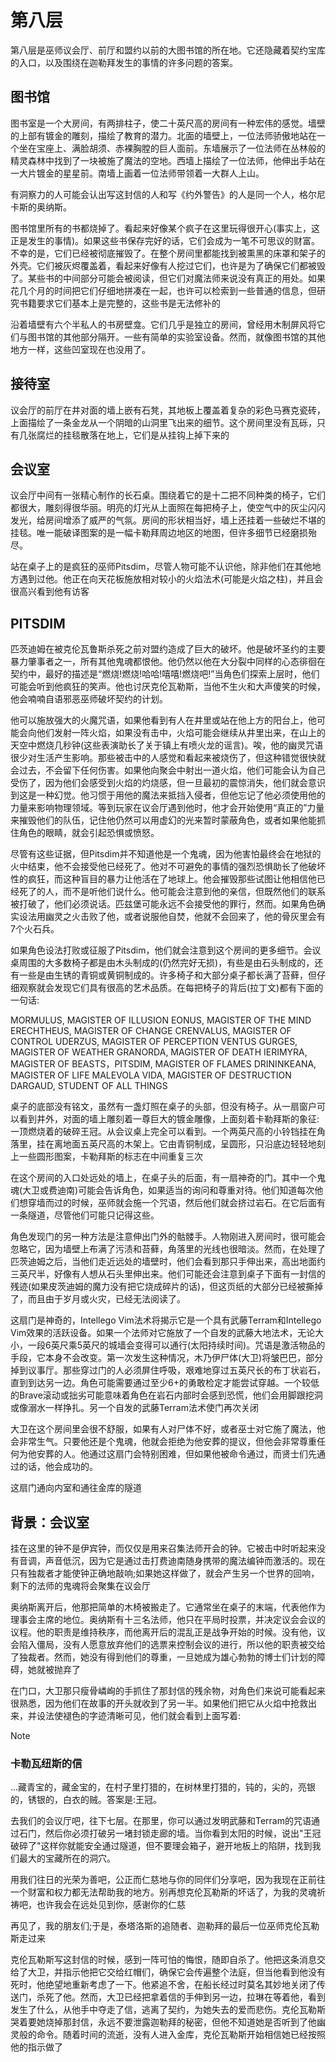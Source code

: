 # 第八层

第八层是巫师议会厅、前厅和盟约以前的大图书馆的所在地。它还隐藏着契约宝库的入口，以及围绕在迦勒拜发生的事情的许多问题的答案。

## 图书馆

图书室是一个大房间，有两排柱子，使二十英尺高的房间有一种宏伟的感觉。墙壁的上部有镀金的雕刻，描绘了教育的潜力。北面的墙壁上，一位法师骄傲地站在一个坐在宝座上、满脸胡须、赤裸胸膛的巨人面前。东墙展示了一位法师在丛林般的精灵森林中找到了一块被施了魔法的空地。西墙上描绘了一位法师，他伸出手站在一大片镀金的星星前。南墙上画着一位法师带领着一大群人上山。

有洞察力的人可能会认出写这封信的人和写《约外警告》的人是同一个人，格尔尼卡斯的奥纳斯。

图书馆里所有的书都烧掉了。看起来好像某个疯子在这里玩得很开心(事实上，这正是发生的事情)。如果这些书保存完好的话，它们会成为一笔不可思议的财富。不幸的是，它们已经被彻底摧毁了。在整个房间里都能找到被熏黑的床罩和架子的外壳。它们被灰烬覆盖着，看起来好像有人挖过它们，也许是为了确保它们都被毁了。某些书的中间部分可能会被阅读，但它们对魔法师来说没有真正的用处。如果花几个月的时间把它们仔细地拼凑在一起，也许可以检索到一些普通的信息，但研究书籍要求它们基本上是完整的，这些书是无法修补的

沿着墙壁有六个半私人的书房壁龛。它们几乎是独立的房间，曾经用木制屏风将它们与图书馆的其他部分隔开。一些有简单的实验室设备。然而，就像图书馆的其他地方一样，这些凹室现在也没用了。

## 接待室

议会厅的前厅在井对面的墙上嵌有石凳，其地板上覆盖着复杂的彩色马赛克瓷砖，上面描绘了一条金龙从一个阴暗的山洞里飞出来的细节。这个房间里没有瓦砾，只有几张腐烂的挂毯散落在地上，它们是从挂钩上掉下来的

## 会议室

议会厅中间有一张精心制作的长石桌。围绕着它的是十二把不同种类的椅子，它们都很大，雕刻得很华丽。明亮的灯光从上面照在每把椅子上，使空气中的灰尘闪闪发光，给房间增添了威严的气氛。房间的形状相当好，墙上还挂着一些破烂不堪的挂毯。唯一能破译图案的是一幅卡勒拜周边地区的地图，但许多细节已经磨损殆尽。

站在桌子上的是疯狂的巫师Pitsdim，尽管人物可能不认识他，除非他们在其他地方遇到过他。他正在向天花板施放相对较小的火焰法术(可能是火焰之柱)，并且会很高兴看到他有访客

## PITSDIM

匹茨迪姆在被克伦瓦鲁斯杀死之前对盟约造成了巨大的破坏。他是破坏圣约的主要暴力肇事者之一，所有其他鬼魂都恨他。他仍然以他在大分裂中同样的心态徘徊在契约中，最好的描述是“燃烧!燃烧!哈哈!嘻嘻!燃烧吧!”当角色们探索上层时，他们可能会听到他疯狂的笑声。他也讨厌克伦瓦勒斯，当他不生火和大声傻笑的时候，他会喃喃自语邪恶巫师破坏契约的计划。

他可以施放强大的火魔咒语，如果他看到有人在井里或站在他上方的阳台上，他可能会向他们发射一阵火焰，如果没有击中，火焰可能会继续从井里出来，在山上的天空中燃烧几秒钟(这些表演助长了关于镇上有喷火龙的谣言)。唉，他的幽灵咒语很少对生活产生影响。那些被击中的人感觉和看起来被烧伤了，但这种错觉很快就会过去，不会留下任何伤害。如果他向聚会中射出一道火焰，他们可能会认为自己受伤了，因为他们会感受到火焰的灼烧感，但一旦最初的震惊消失，他们就会意识到这是一种幻觉。他习惯于用他的魔法来抵挡入侵者，但他忘记了他必须使用他的力量来影响物理领域。等到玩家在议会厅遇到他时，他才会开始使用“真正的”力量来摧毁他们的队伍，记住他仍然可以用虚幻的光来暂时蒙蔽角色，或者如果他能抓住角色的眼睛，就会引起恐惧或愤怒。

尽管有这些证据，但Pitsdim并不知道他是一个鬼魂，因为他害怕最终会在地狱的火中结束，他不会接受他已经死了。他对不可避免的事情的强烈恐惧助长了他破坏性的疯狂，而这种盲目的暴力让他活在了地球上。他会摧毁那些试图让他相信他已经死了的人，而不是听他们说什么。他可能会注意到他的亲信，但既然他们的联系被打破了，他们必须说话。匹兹堡可能永远不会接受他的罪行，然而。如果角色确实设法用幽灵之火击败了他，或者说服他自焚，他就不会回来了，他的骨灰里会有7个火石兵。

如果角色设法打败或征服了Pitsdim，他们就会注意到这个房间的更多细节。会议桌周围的大多数椅子都是由木头制成的(仍然完好无损)，有些是由石头制成的，还有一些是由生锈的青铜或黄铜制成的。许多椅子和大部分桌子都长满了苔藓，但仔细观察就会发现它们具有很高的艺术品质。在每把椅子的背后(拉丁文)都有下面的一句话:

MORMULUS, MAGISTER OF ILLUSION EONUS, MAGISTER OF THE MIND  ERECHTHEUS, MAGISTER OF CHANGE CRENVALUS, MAGISTER OF CONTROL UDERZUS, MAGISTER OF PERCEPTION VENTUS GURGES, MAGISTER OF WEATHER GRANORDA, MAGISTER OF DEATH IERIMYRA, MAGISTER OF BEASTS，PITSDIM, MAGISTER OF FLAMES DRININKEANA, MAGISTER OF LIFE MALEVOLA VIDA, MAGISTER OF DESTRUCTION DARGAUD, STUDENT OF ALL THINGS

桌子的底部没有铭文，虽然有一盏灯照在桌子的头部，但没有椅子。从一扇窗户可以看到井外，对面的墙上雕刻着一尊巨大的镀金雕像，上面刻着卡勒拜斯的象征:一顶燃烧着的破碎王冠。从会议桌上完全可以看到。一个两英尺高的小铃铛挂在角落里，挂在离地面五英尺高的木架上。它由青铜制成，呈圆形，只沿底边轻轻地刻上一些圆形图案，卡勒拜斯的标志在中间重复三次

在这个房间的入口处远处的墙上，在桌子头的后面，有一扇神奇的门。其中一个鬼魂(大卫或费迪南)可能会告诉角色，如果适当的询问和尊重对待。他们知道每次他们想穿墙而过的时候，巫师就会施一个咒语，然后他们就会挤过岩石。在它后面有一条隧道，尽管他们可能只记得这些。

角色发现门的另一种方法是注意伸出门外的骷髅手。人物刚进入房间时，很可能会忽略它，因为墙壁上布满了污渍和苔藓，角落里的光线也很暗淡。然而，在处理了匹茨迪姆之后，当他们走近远处的墙壁时，他们会看到那只手伸出来，高出地面约三英尺半，好像有人想从石头里伸出来。他们可能还会注意到桌子下面有一封信的残迹(如果皮茨迪姆的魔力没有把它烧成碎片的话)，但这页纸的大部分已经被撕掉了，而且由于岁月或火灾，已经无法阅读了。

这扇门是神奇的，Intellego Vim法术将揭示它是一个具有武藤Terram和Intellego Vim效果的活跃设备。如果一个法师对它施放了一个自发的武藤大地法术，无论大小，一段6英尺乘5英尺的城墙会变得可以通行(太阳持续时间)。咒语是激活物品的手段，它本身不会改变。第一次发生这种情况，木乃伊尸体(大卫)将皱巴巴，部分掉到议事厅。那些穿过门的人必须屏住呼吸，艰难地穿过五英尺长的布丁状岩石，直到到达另一边。角色可能需要通过至少6+的勇敢检定才能尝试穿越。一个较低的Brave滚动或拙劣可能意味着角色在岩石内部时会感到恐慌，他们会用脚跟挖洞或像溺水一样挣扎。另一个自发的武藤Terram法术使门再次关闭

大卫在这个房间里会很不舒服，如果有人对尸体不好，或者巫士对它施了魔法，他会非常生气。只要他还是个鬼魂，他就会拒绝为他安葬的提议，但他会非常尊重任何为他安葬的人。他通过这扇门会特别困难，但如果他被命令通过，而贤士们先通过的话，他会成功的。

这扇门通向内室和通往金库的隧道

## 背景：会议室

挂在这里的钟不是伊宾钟，而仅仅是用来召集法师开会的钟。它被击中时听起来没有音调，声音低沉，因为它是通过击打费迪南随身携带的魔法编钟而激活的。现在只有独裁者才能使钟正确地敲响;如果她这样做了，就会产生另一个世界的回响，剩下的法师的鬼魂将会聚集在议会厅

奥纳斯离开后，他那把简单的木椅被搬走了。它通常坐在桌子的末端，代表他作为理事会主席的地位。奥纳斯有十三名法师，他只在平局时投票，并决定议会会议的议程。他的职责是维持秩序，而他离开后的混乱正是战争开始的时候。没有他，议会陷入僵局，没有人愿意放弃他们的选票来控制会议的进行，所以他的职责被交给了独裁者。然而，她没有得到他们的尊重，一旦她成为雄心勃勃的博士们计划的障碍，她就被抛弃了

在门口，大卫那只瘦骨嶙峋的手抓住了那封信的残余物，对角色们来说可能看起来很熟悉，因为他们在故事的开头就收到了另一半。如果他们把它从火焰中抢救出来，并设法使褪色的字迹清晰可见，他们就会看到上面写着:

> [!NOTE]
>
> ### 卡勒瓦纽斯的信
>
> ...藏青宝的，藏金宝的，在村子里打猎的，在树林里打猎的，钝的，尖的，亮银的，锈银的，白衣的贼。答案是:王冠。
>
> 去我们的会议厅吧，往下七层。在那里，你可以通过发明武藤和Terram的咒语通过石门，然后你必须打破另一堵封锁走廊的墙。当你看到太阳的时候，说出"王冠破碎了"这样你就能安全通过隧道，但不要理会箱子，避开地板上的陷阱，找到我们最大的宝藏所在的洞穴。
>
> 用我们往日的光荣为善吧，公正而仁慈地与你的同伴们分享吧，因为我现在正前往一个财富和权力都无法帮助我的地方。别再想克伦瓦勒斯的坏话了，为我的灵魂祈祷吧，也许我会在远处见到你，感谢你的仁慈
>
> 再见了，我的朋友们;于是，泰塔洛斯的追随者、迦勒拜的最后一位巫师克伦瓦勒斯走过来



克伦瓦勒斯写这封信的时候，感到一阵可怕的悔恨，随即自杀了。他把这条消息交给了大卫，并指示他把它交给红帽们，确保它会传遍整个法庭，但当他看到他没有死时，他绝望地重新考虑了一下。他紧追不舍，在船长经过时莫名其妙地关闭了传送门，杀死了他。然而，大卫已经把拿着信的手伸到另一边，拉琳在等着他，看到发生了什么，从他手中夺走了信，逃离了契约，为她失去的爱而悲伤。克伦瓦勒斯哭着要她烧掉那封信，永远不要泄露迦勒拜的秘密，但他不知道她是否听到了他幽灵般的命令。随着时间的流逝，没有人进入金库，克伦瓦勒斯开始相信她已经按照他的指示做了
